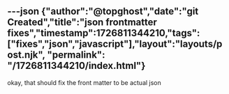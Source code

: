 ---json
{"author":"@topghost","date":"git Created","title":"json frontmatter fixes","timestamp":1726811344210,"tags":["fixes","json","javascript"],"layout":"layouts/post.njk", "permalink": "/1726811344210/index.html"}
---

okay, that should fix the front matter to be actual json
